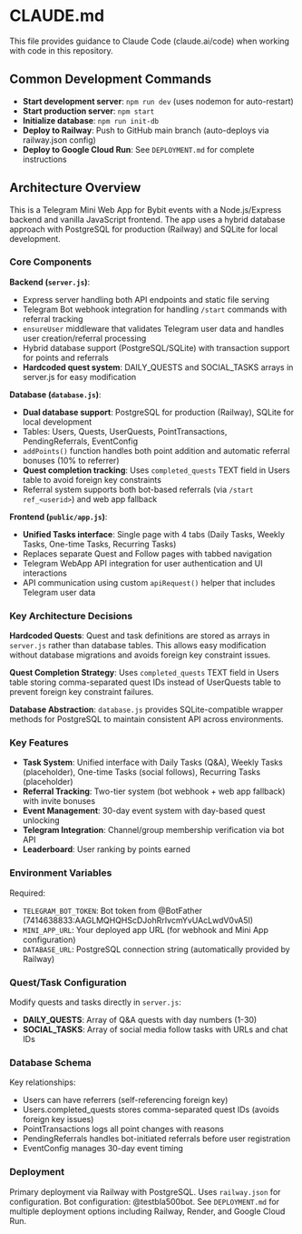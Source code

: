 # CLAUDE.md

This file provides guidance to Claude Code (claude.ai/code) when working with code in this repository.

## Common Development Commands

- **Start development server**: `npm run dev` (uses nodemon for auto-restart)
- **Start production server**: `npm start`
- **Initialize database**: `npm run init-db`
- **Deploy to Railway**: Push to GitHub main branch (auto-deploys via railway.json config)
- **Deploy to Google Cloud Run**: See `DEPLOYMENT.md` for complete instructions

## Architecture Overview

This is a Telegram Mini Web App for Bybit events with a Node.js/Express backend and vanilla JavaScript frontend. The app uses a hybrid database approach with PostgreSQL for production (Railway) and SQLite for local development.

### Core Components

**Backend (`server.js`)**:
- Express server handling both API endpoints and static file serving
- Telegram Bot webhook integration for handling `/start` commands with referral tracking
- `ensureUser` middleware that validates Telegram user data and handles user creation/referral processing
- Hybrid database support (PostgreSQL/SQLite) with transaction support for points and referrals
- **Hardcoded quest system**: DAILY_QUESTS and SOCIAL_TASKS arrays in server.js for easy modification

**Database (`database.js`)**:
- **Dual database support**: PostgreSQL for production (Railway), SQLite for local development
- Tables: Users, Quests, UserQuests, PointTransactions, PendingReferrals, EventConfig
- `addPoints()` function handles both point addition and automatic referral bonuses (10% to referrer)
- **Quest completion tracking**: Uses `completed_quests` TEXT field in Users table to avoid foreign key constraints
- Referral system supports both bot-based referrals (via `/start ref_<userid>`) and web app fallback

**Frontend (`public/app.js`)**:
- **Unified Tasks interface**: Single page with 4 tabs (Daily Tasks, Weekly Tasks, One-time Tasks, Recurring Tasks)
- Replaces separate Quest and Follow pages with tabbed navigation
- Telegram WebApp API integration for user authentication and UI interactions
- API communication using custom `apiRequest()` helper that includes Telegram user data

### Key Architecture Decisions

**Hardcoded Quests**: Quest and task definitions are stored as arrays in `server.js` rather than database tables. This allows easy modification without database migrations and avoids foreign key constraint issues.

**Quest Completion Strategy**: Uses `completed_quests` TEXT field in Users table storing comma-separated quest IDs instead of UserQuests table to prevent foreign key constraint failures.

**Database Abstraction**: `database.js` provides SQLite-compatible wrapper methods for PostgreSQL to maintain consistent API across environments.

### Key Features

- **Task System**: Unified interface with Daily Tasks (Q&A), Weekly Tasks (placeholder), One-time Tasks (social follows), Recurring Tasks (placeholder)
- **Referral Tracking**: Two-tier system (bot webhook + web app fallback) with invite bonuses
- **Event Management**: 30-day event system with day-based quest unlocking
- **Telegram Integration**: Channel/group membership verification via bot API
- **Leaderboard**: User ranking by points earned

### Environment Variables

Required:
- `TELEGRAM_BOT_TOKEN`: Bot token from @BotFather (7414638833:AAGLMQHQHScDJohRrIvcmYvUAcLwdV0vA5I)
- `MINI_APP_URL`: Your deployed app URL (for webhook and Mini App configuration)
- `DATABASE_URL`: PostgreSQL connection string (automatically provided by Railway)

### Quest/Task Configuration

Modify quests and tasks directly in `server.js`:
- **DAILY_QUESTS**: Array of Q&A quests with day numbers (1-30)
- **SOCIAL_TASKS**: Array of social media follow tasks with URLs and chat IDs

### Database Schema

Key relationships:
- Users can have referrers (self-referencing foreign key)
- Users.completed_quests stores comma-separated quest IDs (avoids foreign key issues)
- PointTransactions logs all point changes with reasons
- PendingReferrals handles bot-initiated referrals before user registration
- EventConfig manages 30-day event timing

### Deployment

Primary deployment via Railway with PostgreSQL. Uses `railway.json` for configuration. Bot configuration: @testbla500bot. See `DEPLOYMENT.md` for multiple deployment options including Railway, Render, and Google Cloud Run.